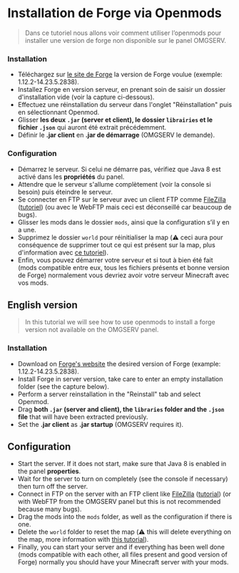 # Installation de Forge via Openmods

> Dans ce tutoriel nous allons voir comment utiliser l’openmods pour installer une version de forge non disponible sur le panel OMGSERV.

### Installation

* Téléchargez sur [le site de Forge](http://files.minecraftforge.net) la version de Forge voulue \(exemple: 1.12.2-14.23.5.2838\).
* Installez Forge en version serveur, en prenant soin de saisir un dossier d'installation vide \(voir la capture ci-dessous\).
* Effectuez une réinstallation du serveur dans l'onglet "Réinstallation" puis en sélectionnant Openmod.
* Glisser **les deux `.jar` \(server et client\), le dossier `librairies` et le fichier `.json`** qui auront été extrait précédemment.
* Définir le **.jar client** en **.jar de démarrage** \(OMGSERV le demande\).

### Configuration

* Démarrez le serveur. Si celui ne démarre pas, vérifiez que Java 8 est activé dans les **propriétés** du panel.
* Attendre que le serveur s'allume complètement \(voir la console si besoin\) puis éteindre le serveur.
* Se connecter en FTP sur le serveur avec un client FTP comme [FileZilla](https://filezilla-project.org/download.php?type=client) \([tutoriel](https://www.omgserv.com/fr/faq-minecraft/comment_cr_er_et_utiliser_mon_acc_s_ftp-66/)\) \(ou avec le WebFTP mais ceci est déconseillé car beaucoup de bugs\).
* Glisser les mods dans le dossier `mods`, ainsi que la configuration s’il y en a une. 
* Supprimez le dossier `world` pour réinitialiser la map \(:warning: ceci aura pour conséquence de supprimer tout ce qui est présent sur la map, plus d'information avec [ce tutoriel](https://docs.idelya-network.fr/minecraft/dois-je-supprimer-mon-monde)\).
* Enfin, vous pouvez démarrer votre serveur et si tout à bien été fait \(mods compatible entre eux, tous les fichiers présents et bonne version de Forge\) normalement vous devriez avoir votre serveur Minecraft avec vos mods.

## English version

> In this tutorial we will see how to use openmods to install a forge version not available on the OMGSERV panel.

### Installation

* Download on [Forge's website](http://files.minecraftforge.net) the desired version of Forge \(example: 1.12.2-14.23.5.2838\).
* Install Forge in server version, take care to enter an empty installation folder \(see the capture below\).
* Perform a server reinstallation in the "Reinstall" tab and select Openmod.
* Drag **both `.jar` \(server and client\), the `libraries` folder and the `.json` file** that will have been extracted previously.
* Set the **.jar client** as **.jar startup** \(OMGSERV requires it\).

## Configuration

* Start the server. If it does not start, make sure that Java 8 is enabled in the panel **properties**.
* Wait for the server to turn on completely \(see the console if necessary\) then turn off the server.
* Connect in FTP on the server with an FTP client like [FileZilla](https://filezilla-project.org/download.php?type=client) \([tutorial](https://www.omgserv.com/en/faq-minecraft/how_to_create_and_use_ftp_acces-86/)\) \(or with WebFTP from the OMGSERV panel but this is not recommended because many bugs\). 
* Drag the mods into the `mods` folder, as well as the configuration if there is one.
* Delete the `world` folder to reset the map \(:warning: this will delete everything on the map, more information with [this tutorial](https://docs.idelya-network.fr/minecraft/dois-je-supprimer-mon-monde)\).
* Finally, you can start your server and if everything has been well done \(mods compatible with each other, all files present and good version of Forge\) normally you should have your Minecraft server with your mods.

